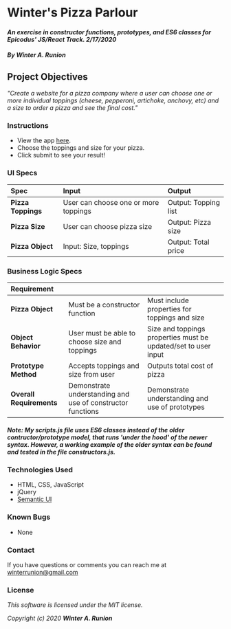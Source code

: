 # Winter's Pizza Parlour

#### _An exercise in constructor functions, prototypes, and ES6 classes for Epicodus' JS/React Track. 2/17/2020_

#### _By **Winter A. Runion**_

## Project Objectives

_"Create a website for a pizza company where a user can choose one or more individual toppings (cheese, pepperoni, artichoke, anchovy, etc) and a size to order a pizza and see the final cost."_

### Instructions

* View the app [here](https://wrunion.github.io/pizza-prototypes-e20/).
* Choose the toppings and size for your pizza.
* Click submit to see your result!

### UI Specs
| Spec | Input | Output |
| :-------------     | :------------- | :------------- |
| **Pizza Toppings**  | User can choose one or more toppings | Output: Topping list |
| **Pizza Size**  | User can choose pizza size | Output: Pizza size |
| **Pizza Object** | Input: Size, toppings | Output: Total price |

### **Business Logic Specs**

| Requirement |  |  |
| :-------------     | :------------- | :------------- |
| **Pizza Object**  | Must be a constructor function | Must include properties for toppings and size |
| **Object Behavior**  | User must be able to choose size and toppings | Size and toppings properties must be updated/set to user input |
| **Prototype Method**  | Accepts toppings and size from user | Outputs total cost of pizza |
| **Overall Requirements**  | Demonstrate understanding and use of constructor functions | Demonstrate understanding and use of prototypes |
##### _Note: My scripts.js file uses ES6 classes instead of the older contructor/prototype model, that runs 'under the hood' of the newer syntax. However, a working example of the older syntax can be found and tested in the file constructors.js._

### Technologies Used
* HTML, CSS, JavaScript
* jQuery
* [Semantic UI](https://semantic-ui.com/)

### Known Bugs
* None 

### Contact

If you have questions or comments you can reach me at winterrunion@gmail.com

### License
_This software is licensed under the MIT license._

_Copyright (c) 2020 **Winter A. Runion**_
